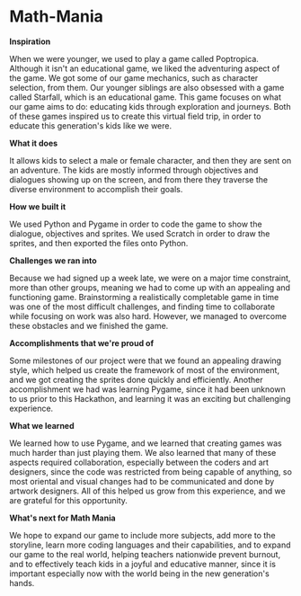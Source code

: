 # Math-Mania

**Inspiration**

When we were younger, we used to play a game called Poptropica. Although it isn't an educational game, we liked the adventuring aspect of the game. We got some of our game mechanics, such as character selection, from them. Our younger siblings are also obsessed with a game called Starfall, which is an educational game. This game focuses on what our game aims to do: educating kids through exploration and journeys. Both of these games inspired us to create this virtual field trip, in order to educate this generation's kids like we were.

**What it does**

It allows kids to select a male or female character, and then they are sent on an adventure. The kids are mostly informed through objectives and dialogues showing up on the screen, and from there they traverse the diverse environment to accomplish their goals.

**How we built it**

We used Python and Pygame in order to code the game to show the dialogue, objectives and sprites. We used Scratch in order to draw the sprites, and then exported the files onto Python.

**Challenges we ran into**

Because we had signed up a week late, we were on a major time constraint, more than other groups, meaning we had to come up with an appealing and functioning game. Brainstorming a realistically completable game in time was one of the most difficult challenges, and finding time to collaborate while focusing on work was also hard. However, we managed to overcome these obstacles and we finished the game.

**Accomplishments that we're proud of**

Some milestones of our project were that we found an appealing drawing style, which helped us create the framework of most of the environment, and we got creating the sprites done quickly and efficiently. Another accomplishment we had was learning Pygame, since it had been unknown to us prior to this Hackathon, and learning it was an exciting but challenging experience.

**What we learned**

We learned how to use Pygame, and we learned that creating games was much harder than just playing them. We also learned that many of these aspects required collaboration, especially between the coders and art designers, since the code was restricted from being capable of anything, so most oriental and visual changes had to be communicated and done by artwork designers. All of this helped us grow from this experience, and we are grateful for this opportunity.

**What's next for Math Mania**

We hope to expand our game to include more subjects, add more to the storyline, learn more coding languages and their capabilities, and to expand our game to the real world, helping teachers nationwide prevent burnout, and to effectively teach kids in a joyful and educative manner, since it is important especially now with the world being in the new generation's hands.
